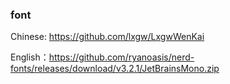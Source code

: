 ### font

Chinese: https://github.com/lxgw/LxgwWenKai

English：https://github.com/ryanoasis/nerd-fonts/releases/download/v3.2.1/JetBrainsMono.zip
